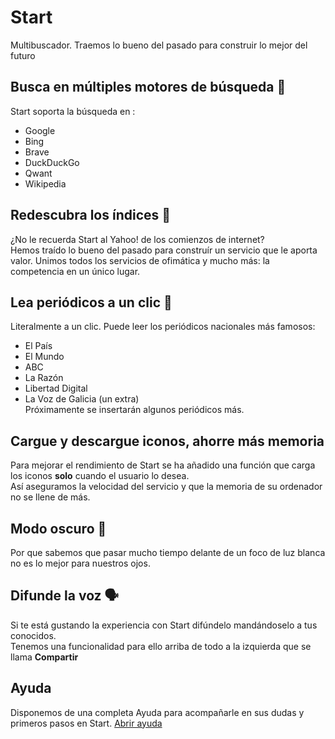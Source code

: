 # Start
Multibuscador. Traemos lo bueno del pasado para construir lo mejor del futuro  

## Busca en múltiples motores de búsqueda  🔎
Start soporta la búsqueda en :
- Google
- Bing
- Brave
- DuckDuckGo
- Qwant
- Wikipedia

## Redescubra los índices 📒
¿No le recuerda Start al Yahoo! de los comienzos de internet?  
Hemos traído lo bueno del pasado para construír un servicio que le aporta valor.
Unimos todos los servicios de ofimática y mucho más: la competencia en un único lugar.

## Lea periódicos a un clic 📰
Literalmente a un clic. Puede leer los periódicos nacionales más famosos:
- El País
- El Mundo
- ABC
- La Razón
- Libertad Digital
- La Voz de Galicia (un extra)  
Próximamente se insertarán algunos periódicos más.

## Cargue y descargue iconos, ahorre más memoria
Para mejorar el rendimiento de Start se ha añadido una función que carga los iconos **solo** cuando el usuario lo desea.  
Así aseguramos la velocidad del servicio y que la memoria de su ordenador no se llene de más.

## Modo oscuro 🌙
Por que sabemos que pasar mucho tiempo delante de un foco de luz blanca no es lo mejor para nuestros ojos.

## Difunde la voz 🗣️
Si te está gustando la experiencia con Start difúndelo mandándoselo a tus conocidos.  
Tenemos una funcionalidad para ello arriba de todo a la izquierda que se llama **Compartir**

## Ayuda
Disponemos de una completa Ayuda para acompañarle en sus dudas y primeros pasos en Start. [Abrir ayuda](inled-group.github.io/start/ayuda.html)
